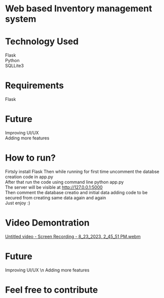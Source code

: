 # Web based Inventory management system

# Technology Used


Flask</br> 
Python</br>
SQLLite3</br>

# Requirements

Flask


# Future

 Improving UI/UX</br>
 Adding more features</br>

# How to run?

Firtsly install Flask
Then while running for first time uncomment the databse creation code in app.py</br>
After that run the code using command line python app.py</br>
The server will be visible at  http://127.0.0.1:5000</br>
Then comment the database creatio and initial data adding code to be secured from creating same data again and again</br>
Just enjoy :)</br>

# Video Demontration
[Untitled video - Screen Recording - 8_23_2023, 2_45_51 PM.webm](https://github.com/Nikhil1601/Inventory-management-system/assets/90842808/44d924d6-7c8a-4e9b-a09c-17f0c21d5be8)


# Future

 Improving UI/UX \n
 Adding more features

# Feel free to contribute
